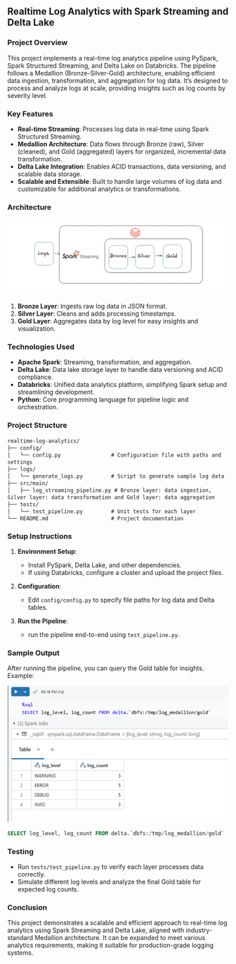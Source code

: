 ## **Realtime Log Analytics with Spark Streaming and Delta Lake**

### **Project Overview**
This project implements a real-time log analytics pipeline using PySpark, Spark Structured Streaming, and Delta Lake on Databricks. The pipeline follows a Medallion (Bronze-Silver-Gold) architecture, enabling efficient data ingestion, transformation, and aggregation for log data. It’s designed to process and analyze logs at scale, providing insights such as log counts by severity level.

### **Key Features**
- **Real-time Streaming**: Processes log data in real-time using Spark Structured Streaming.
- **Medallion Architecture**: Data flows through Bronze (raw), Silver (cleaned), and Gold (aggregated) layers for organized, incremental data transformation.
- **Delta Lake Integration**: Enables ACID transactions, data versioning, and scalable data storage.
- **Scalable and Extensible**: Built to handle large volumes of log data and customizable for additional analytics or transformations.

### **Architecture**
![Architecture Diagram](img\architecture.png)  

1. **Bronze Layer**: Ingests raw log data in JSON format.
2. **Silver Layer**: Cleans and adds processing timestamps.
3. **Gold Layer**: Aggregates data by log level for easy insights and visualization.

### **Technologies Used**
- **Apache Spark**: Streaming, transformation, and aggregation.
- **Delta Lake**: Data lake storage layer to handle data versioning and ACID compliance.
- **Databricks**: Unified data analytics platform, simplifying Spark setup and streamlining development.
- **Python**: Core programming language for pipeline logic and orchestration.

### **Project Structure**
```plaintext
realtime-log-analytics/
├── config/
│   └── config.py                # Configuration file with paths and settings
├── logs/
│   └── generate_logs.py         # Script to generate sample log data
├── src/main/
│   ├── log_streaming_pipeline.py # Bronze layer: data ingestion,  Silver layer: data transformation and Gold layer: data aggregation
├── tests/
│   └── test_pipeline.py         # Unit tests for each layer
└── README.md                    # Project documentation
```

### **Setup Instructions**
1. **Environment Setup**:
   - Install PySpark, Delta Lake, and other dependencies.
   - If using Databricks, configure a cluster and upload the project files.

2. **Configuration**:
   - Edit `config/config.py` to specify file paths for log data and Delta tables.
  
3. **Run the Pipeline**:
   - run the pipeline end-to-end using `test_pipeline.py`.

### **Sample Output**
After running the pipeline, you can query the Gold table for insights. Example:

![Gold Diagram](img\gold_output.png)  

```sql
SELECT log_level, log_count FROM delta.`dbfs:/tmp/log_medallion/gold`
```

### **Testing**
- Run `tests/test_pipeline.py` to verify each layer processes data correctly.
- Simulate different log levels and analyze the final Gold table for expected log counts.

### **Conclusion**
This project demonstrates a scalable and efficient approach to real-time log analytics using Spark Streaming and Delta Lake, aligned with industry-standard Medallion architecture. It can be expanded to meet various analytics requirements, making it suitable for production-grade logging systems.
